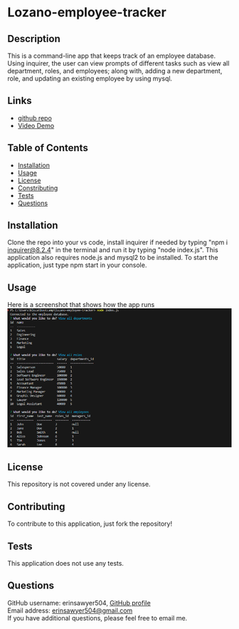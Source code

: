 # Lozano-employee-tracker

## Description
This is a command-line app that keeps track of an employee database.  Using inquirer, the user can view prompts of different tasks such as view all department, roles, and employees; along with, adding a new department, role, and updating an existing employee by using mysql. 

## Links
- [github repo](https://github.com/erinsawyer504/emerald-employee-tracker)
- [Video Demo](https://drive.google.com/file/d/1tFD3GZCCvZJLEk451Qlv1TbmNlZKTe1i/view)

## Table of Contents
- [Installation](#installation)  
- [Usage](#usage)  
- [License](#license)  
- [Constributing](#contributing)  
- [Tests](#tests)  
- [Questions](#questions)

## Installation
Clone the repo into your vs code, install inquirer if needed by typing "npm i inquirer@8.2.4" in the terminal and run it by typing "node index.js".  This application also requires node.js and mysql2 to be installed.  To start the application, just type npm start in your console.

## Usage
Here is a screenshot that shows how the app runs
![Demo of Employee Tracker App](./assets/employeeTracker.PNG)

## License
This repository is not covered under any license.

## Contributing
To contribute to this application, just fork the repository!

## Tests
This application does not use any tests.

## Questions
GitHub username: erinsawyer504, 
[GitHub profile](https://www.github.com/erinsawyer504)    
Email address: erinsawyer504@gmail.com  
If you have additional questions, please feel free to email me.
